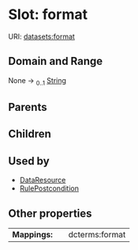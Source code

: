 
# Slot: format




URI: [datasets:format](https://w3id.org/linkml/manifesto/format)


## Domain and Range

None &#8594;  <sub>0..1</sub> [String](types/String.md)

## Parents


## Children


## Used by

 * [DataResource](DataResource.md)
 * [RulePostcondition](RulePostcondition.md)

## Other properties

|  |  |  |
| --- | --- | --- |
| **Mappings:** | | dcterms:format |


